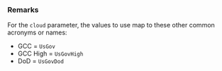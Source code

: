 ### Remarks

For the `cloud` parameter, the values to use map to these other common acronyms or names:

- GCC = `UsGov`
- GCC High = `UsGovHigh`
- DoD = `UsGovDod`
